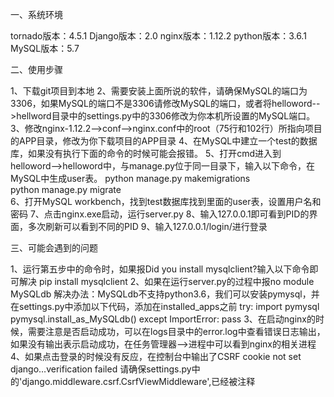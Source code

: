 
一、系统环境

tornado版本：4.5.1
Django版本：2.0
nginx版本：1.12.2
python版本：3.6.1
MySQL版本：5.7

二、使用步骤

1、下载git项目到本地
2、需要安装上面所说的软件，请确保MySQL的端口为3306，如果MySQL的端口不是3306请修改MySQL的端口，或者将helloword-->hellword目录中的settings.py中的3306修改为你本机所设置的MySQL端口。
3、修改nginx-1.12.2-->conf-->nginx.conf中的root（75行和102行）所指向项目的APP目录，修改为你下载项目的APP目录
4、在MySQL中建立一个test的数据库，如果没有执行下面的命令的时候可能会报错。
5、打开cmd进入到helloword-->helloword中，与manage.py位于同一目录下，输入以下命令，在MySQL中生成user表。
python manage.py makemigrations  
python manage.py migrate  
6、打开MySQL workbench，找到test数据库找到里面的user表，设置用户名和密码
7、点击nginx.exe启动，运行server.py
8、输入127.0.0.1即可看到PID的界面，多次刷新可以看到不同的PID
9、输入127.0.0.1/login/进行登录

三、可能会遇到的问题

1、运行第五步中的命令时，如果报Did you install mysqlclient?输入以下命令即可解决
pip install mysqlclient 
2、如果在运行server.py的过程中报no module MySQLdb
解决办法：MySQLdb不支持python3.6，我们可以安装pymysql，并在settings.py中添加以下代码，添加在installed_apps之前
try:
    import pymysql
    pymysql.install_as_MySQLdb()
except ImportError:
    pass
3、在启动nginx的时候，需要注意是否启动成功，可以在logs目录中的error.log中查看错误日志输出，如果没有输出表示启动成功，在任务管理器-->进程中可以看到nginx的相关进程
4、如果点击登录的时候没有反应，在控制台中输出了CSRF cookie not set django…verification failed
请确保settings.py中的'django.middleware.csrf.CsrfViewMiddleware',已经被注释








